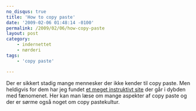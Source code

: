 ```yaml
---
no_disqus: true
title: 'How to copy paste'
date: '2009-02-06 01:48:14 -0100'
permalink: /2009/02/06/how-copy-paste
layout: post
category:
    - indernettet
    - nørderi
tags:
    - 'copy paste'

---
```

Der er sikkert stadig mange mennesker der ikke kender til copy paste. Men heldigvis for dem har jeg fundet [et meget instruktivt site](http://www.copy--paste.org/ "How to copy paste") der går i dybden med fænomenet. Her kan man læse om mange aspekter af copy paste og der er sørme også noget om copy pastekultur.
